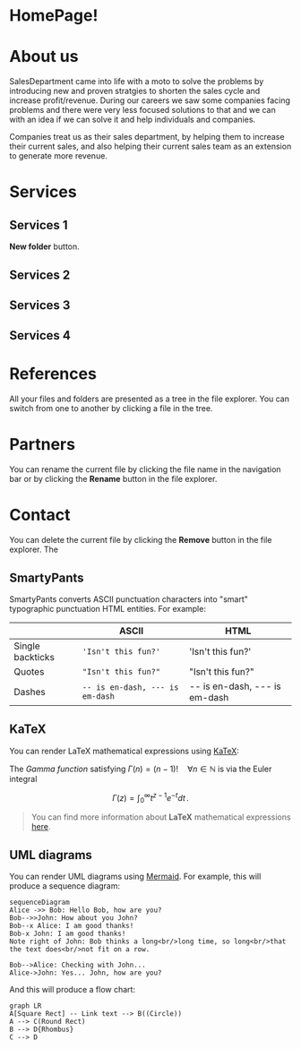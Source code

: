 # HomePage!




# About us

SalesDepartment came into life with a moto to solve the problems by introducing new and proven stratgies to shorten the sales cycle and increase profit/revenue. 
During our careers we saw some companies facing problems and there were very less focused solutions to that and we can with an idea if we can solve it and help individuals and companies.

Companies treat us as their sales department, by helping them to increase their current sales, and also helping their current sales team as an extension to generate more revenue. 

# Services
## Services 1

 **New folder** button.
## Services 2
## Services 3
## Services 4

# References

All your files and folders are presented as a tree in the file explorer. You can switch from one to another by clicking a file in the tree.

# Partners

You can rename the current file by clicking the file name in the navigation bar or by clicking the **Rename** button in the file explorer.

# Contact

You can delete the current file by clicking the **Remove** button in the file explorer. The


## SmartyPants

SmartyPants converts ASCII punctuation characters into "smart" typographic punctuation HTML entities. For example:

|                |ASCII                          |HTML                         |
|----------------|-------------------------------|-----------------------------|
|Single backticks|`'Isn't this fun?'`            |'Isn't this fun?'            |
|Quotes          |`"Isn't this fun?"`            |"Isn't this fun?"            |
|Dashes          |`-- is en-dash, --- is em-dash`|-- is en-dash, --- is em-dash|


## KaTeX

You can render LaTeX mathematical expressions using [KaTeX](https://khan.github.io/KaTeX/):

The *Gamma function* satisfying $\Gamma(n) = (n-1)!\quad\forall n\in\mathbb N$ is via the Euler integral

$$
\Gamma(z) = \int_0^\infty t^{z-1}e^{-t}dt\,.
$$

> You can find more information about **LaTeX** mathematical expressions [here](http://meta.math.stackexchange.com/questions/5020/mathjax-basic-tutorial-and-quick-reference).


## UML diagrams

You can render UML diagrams using [Mermaid](https://mermaidjs.github.io/). For example, this will produce a sequence diagram:

```mermaid
sequenceDiagram
Alice ->> Bob: Hello Bob, how are you?
Bob-->>John: How about you John?
Bob--x Alice: I am good thanks!
Bob-x John: I am good thanks!
Note right of John: Bob thinks a long<br/>long time, so long<br/>that the text does<br/>not fit on a row.

Bob-->Alice: Checking with John...
Alice->John: Yes... John, how are you?
```

And this will produce a flow chart:

```mermaid
graph LR
A[Square Rect] -- Link text --> B((Circle))
A --> C(Round Rect)
B --> D{Rhombus}
C --> D
```
<!--stackedit_data:
eyJoaXN0b3J5IjpbMTY0OTA1NzIwMywtMTgzNzk4NDU3MiwtMj
A2MTM1OTg1MCwxMDU2OTQ5Mzk0LDIxMDY4ODQ0MjksMzI2OTA0
NzMzXX0=
-->